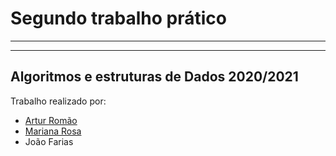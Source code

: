 # Segundo trabalho prático 
---
---
## Algoritmos e estruturas de Dados 2020/2021
Trabalho realizado por:
* [Artur Romão](https://github.com/artur-romao)
* [Mariana Rosa](https://github.com/marianarosa01)
* João Farias
